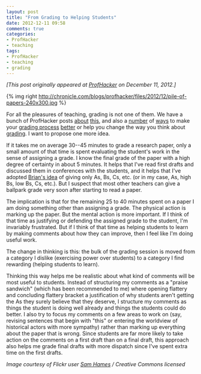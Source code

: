 ```yaml
---
layout: post
title: "From Grading to Helping Students"
date: 2012-12-11 09:58
comments: true
categories: 
- ProfHacker
- teaching
tags:
- ProfHacker
- teaching
- grading
---
```


*[This post originally appeared at [ProfHacker][] on December 11,
2012.]*

<!--more-->

{% img right http://chronicle.com/blogs/profhacker/files/2012/12/pile-of-papers-240x300.jpg %}

For all the pleasures of teaching, grading is not
one of them. We have a bunch of ProfHacker posts [about][] [this][], and
also a [number][] of [ways][] to make your [grading process][]
[better][] or help you change the way you think about [grading][]. I
want to propose one more idea.

If it takes me on average 30--45 minutes to grade a research paper, only
a small amount of that time is spent evaluating the student's work in
the sense of assigning a grade. I know the final grade of the paper with
a high degree of certainty in about 5 minutes. It helps that I've read
first drafts and discussed them in conferences with the students, and it
helps that I've adopted [Brian's idea][ways] of giving only As, Bs, Cs,
etc. (or in my case, As, high Bs, low Bs, Cs, etc.). But I suspect that
most other teachers can give a ballpark grade very soon after starting
to read a paper.

The implication is that for the remaining 25 to 40 minutes spent on a
paper I am doing something other than assigning a grade. The physical
action is marking up the paper. But the mental action is more important.
If I think of that time as justifying or defending the assigned grade to
the student, I'm invariably frustrated. But if I think of that time as
helping students to learn by making comments about how they can improve,
then I feel like I'm doing useful work.

The change in thinking is this: the bulk of the grading session is moved
from a category I dislike (exercising power over students) to a category
I find rewarding (helping students to learn).

Thinking this way helps me be realistic about what kind of comments will
be most useful to students. Instead of structuring my comments as a
"praise sandwich" (which has been recommended to me) where opening
flattery and concluding flattery bracket a justification of why students
aren't getting the As they surely believe that they deserve, I structure
my comments as things the student is doing well already and things the
students could do better. I also try to focus my comments on a few areas
to work on (say, revising sentences that begin with "this" or entering
the worldview of historical actors with more sympathy) rather than
marking up everything about the paper that is wrong. Since students are
far more likely to take action on the comments on a first draft than on
a final draft, this approach also helps me grade final drafts with more
dispatch since I've spent extra time on the first drafts.

*Image courtesy of Flickr user [Sam Hames][] / Creative Commons
licensed*

  
  [about]: http://chronicle.com/blogs/profhacker/are-you-locked-in-grading-jail/27718
  [this]: http://chronicle.com/blogs/profhacker/the-salt-mines-really/22927
  [number]: http://chronicle.com/blogs/profhacker/paperless-grading-with-grademark/22898
  [ways]: http://chronicle.com/blogs/profhacker/grading-differently-2/42614
  [grading process]: http://chronicle.com/blogs/profhacker/your-grading-process/29739
  [better]: http://chronicle.com/blogs/profhacker/grading-triage/22855
  [grading]: http://chronicle.com/blogs/profhacker/from-the-archives-on-grading/27787
  [Sam Hames]: http://www.flickr.com/photos/samhames/5250383314/sizes/z/in/photostream/
  [ProfHacker]: http://chronicle.com/blogs/profhacker/from-grading-to-helping-students-a-mind-hack/44857
